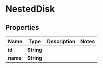 

# NestedDisk


## Properties

Name | Type | Description | Notes
------------ | ------------- | ------------- | -------------
**id** | **String** |  | 
**name** | **String** |  | 



